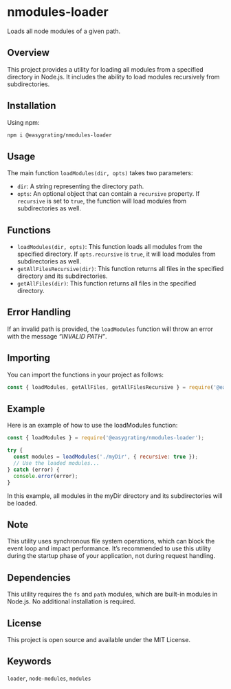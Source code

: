 # nmodules-loader

Loads all node modules of a given path.

## Overview

This project provides a utility for loading all modules from a specified directory in Node.js. It includes the ability to load modules recursively from subdirectories.

## Installation

Using npm:

```bash
npm i @easygrating/nmodules-loader
```

## Usage

The main function `loadModules(dir, opts)` takes two parameters:

- `dir`: A string representing the directory path.
- `opts`: An optional object that can contain a `recursive` property. If `recursive` is set to `true`, the function will load modules from subdirectories as well.

## Functions

- `loadModules(dir, opts)`: This function loads all modules from the specified directory. If `opts.recursive` is `true`, it will load modules from subdirectories as well.
- `getAllFilesRecursive(dir)`: This function returns all files in the specified directory and its subdirectories.
- `getAllFiles(dir)`: This function returns all files in the specified directory.

## Error Handling

If an invalid path is provided, the `loadModules` function will throw an error with the message _“INVALID PATH”_.

## Importing

You can import the functions in your project as follows:

```javascript
const { loadModules, getAllFiles, getAllFilesRecursive } = require('@easygrating/nmodules-loader');
```

## Example

Here is an example of how to use the loadModules function:

```javascript
const { loadModules } = require('@easygrating/nmodules-loader');

try {
  const modules = loadModules('./myDir', { recursive: true });
  // Use the loaded modules...
} catch (error) {
  console.error(error);
}
```

In this example, all modules in the myDir directory and its subdirectories will be loaded.

## Note

This utility uses synchronous file system operations, which can block the event loop and impact performance. It’s recommended to use this utility during the startup phase of your application, not during request handling.

## Dependencies

This utility requires the `fs` and `path` modules, which are built-in modules in Node.js. No additional installation is required.

## License

This project is open source and available under the MIT License.

## Keywords

`loader`, `node-modules`, `modules`
